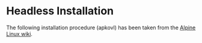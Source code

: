 # Headless Installation

The following installation procedure (apkovl) has been taken from the 
[Alpine Linux wiki](https://wiki.alpinelinux.org/wiki/Raspberry_Pi_-_Headless_Installation#Packaging_the_overlay).

